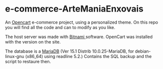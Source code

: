# e-commerce-ArteManiaEnxovais
An <a href="http://opencart.com">Opencart</a> e-commerce project, using a personalized theme.
On this repo you will find all the code and can to modify as you like.

The host server was made with <a href="https://bitnami.com/"> Bitnami </a> software. OpenCart was installed with the version on the site.

The database is a <a href="https://mariadb.com/">MariaDB</a> (Ver 15.1 Distrib 10.0.25-MariaDB, for debian-linux-gnu (x86_64) using readline 5.2.)
Contains the SQL backup and the script to restaure then.
